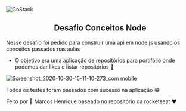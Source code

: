 <img alt="GoStack" src="https://storage.googleapis.com/golden-wind/bootcamp-gostack/header-desafios-new.png" />
<h2 align="center">
  Desafio Conceitos Node
</h2>

Nesse desafio foi pedido para construir uma api em node.js usando os conceitos passados nas aulas
* O objetivo era uma aplicação de repositórios para portifólio onde podemos dar likes e listar repositórios 📖

![Screenshot_2020-10-30-15-11-10-273_com mobile](https://user-images.githubusercontent.com/51785898/97745778-29ae4400-1ac8-11eb-9575-3a84026739b0.jpg)

Todos os testes foram passados com sucesso na aplicação 😁





Feito por 🚀 Marcos Henrique baseado no repositório da rocketseat ❤
